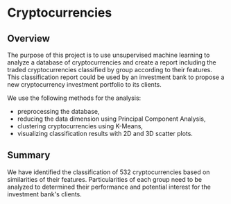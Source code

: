 # Cryptocurrencies

## Overview
The purpose of this project is to use unsupervised machine learning to analyze a database of cryptocurrencies and create a report including the traded cryptocurrencies classified by group according to their features.
This classification report could be used by an investment bank to propose a new cryptocurrency investment portfolio to its clients.

We use the following methods for the analysis:
 - preprocessing the database,
 - reducing the data dimension using Principal Component Analysis,
 - clustering cryptocurrencies using K-Means,
 - visualizing classification results with 2D and 3D scatter plots.

## Summary
We have identified the classification of 532 cryptocurrencies based on similarities of their features.
Particularities of each group need to be analyzed to determined their performance and potential interest for the investment bank's clients.
